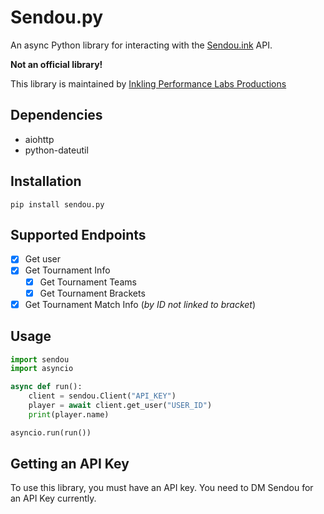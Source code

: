 # Sendou.py

An async Python library for interacting with the [Sendou.ink](https://sendou.ink) API.

**Not an official library!**

This library is maintained by [Inkling Performance Labs Productions](https://github.com/iplsplatoon)

## Dependencies
- aiohttp
- python-dateutil

## Installation
`pip install sendou.py`

## Supported Endpoints
- [x] Get user
- [x] Get Tournament Info
  - [x] Get Tournament Teams
  - [X] Get Tournament Brackets
- [x] Get Tournament Match Info (*by ID not linked to bracket*)

## Usage
```python
import sendou
import asyncio

async def run():
    client = sendou.Client("API_KEY")
    player = await client.get_user("USER_ID")
    print(player.name)

asyncio.run(run())
```

## Getting an API Key
To use this library, you must have an API key. You need to DM Sendou for an API Key currently.
